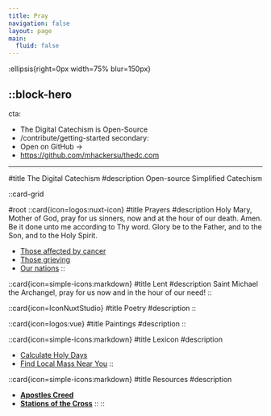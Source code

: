 ```yaml
---
title: Pray
navigation: false
layout: page
main:
  fluid: false
---
```


:ellipsis{right=0px width=75% blur=150px}

::block-hero
---
cta:
  - The Digital Catechism is Open-Source
  - /contribute/getting-started
secondary:
  - Open on GitHub →
  - https://github.com/mhackersu/thedc.com
---

#title
The Digital Catechism
#description
Open-source Simplified Catechism

::card-grid

#root
  ::card{icon=logos:nuxt-icon}
  #title
  Prayers
  #description
  Holy Mary, Mother of God, pray for us sinners, now and at the hour of our death. Amen. Be it done unto me according to Thy word. Glory be to the Father, and to the Son, and to the Holy Spirit.
  - [Those affected by cancer](#)
  - [Those grieving](#)
  - [Our nations](#)
  ::

  ::card{icon=simple-icons:markdown}
  #title
  Lent
  #description
  Saint Michael the Archangel, pray for us now and in the hour of our need!
  ::

  ::card{icon=IconNuxtStudio}
  #title
  Poetry
  #description
  ::

  ::card{icon=logos:vue}
  #title
  Paintings
  #description
  ::

  ::card{icon=simple-icons:markdown}
  #title
  Lexicon
  #description
  - [Calculate Holy Days](https://content.nuxtjs.org/guide/writing/mdc)
  - [Find Local Mass Near You](#)
  ::

  ::card{icon=simple-icons:markdown}
  #title
  Resources
  #description
  - [**Apostles Creed**](https://typography.nuxt.space/)
  - [**Stations of the Cross**](https://elements.nuxt.dev)
  ::
::
